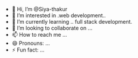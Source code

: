 - 👋 Hi, I’m @Siya-thakur
- 👀 I’m interested in .web development..
- 🌱 I’m currently learning .. full stack development.
- 💞️ I’m looking to collaborate on ...
- 📫 How to reach me ...
- 😄 Pronouns: ...
- ⚡ Fun fact: ...

<!---
Siya-thakur/Siya-thakur is a ✨ special ✨ repository because its `README.md` (this file) appears on your GitHub profile.
You can click the Preview link to take a look at your changes.
--->
